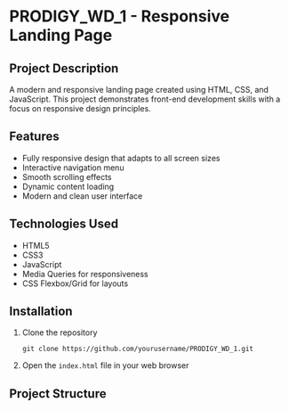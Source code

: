 # PRODIGY_WD_1 - Responsive Landing Page

## Project Description
A modern and responsive landing page created using HTML, CSS, and JavaScript. This project demonstrates front-end development skills with a focus on responsive design principles.

## Features
- Fully responsive design that adapts to all screen sizes
- Interactive navigation menu
- Smooth scrolling effects
- Dynamic content loading
- Modern and clean user interface

## Technologies Used
- HTML5
- CSS3
- JavaScript
- Media Queries for responsiveness
- CSS Flexbox/Grid for layouts

## Installation
1. Clone the repository
    ```
    git clone https://github.com/yourusername/PRODIGY_WD_1.git
    ```
2. Open the `index.html` file in your web browser

## Project Structure
